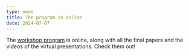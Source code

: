 ```yaml
---
type: news
title: The program in online
date: 2024-07-07
---
```


The [workshop program](/program) is online, along with all the final papers and the videos of the virtual presentations. Check them out!
